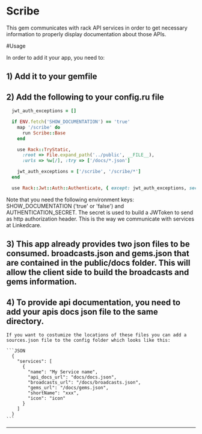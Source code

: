 <h1>Scribe</h1>


This gem communicates with rack API services in order to get necessary information to properly display documentation about those APIs.

#Usage

In order to add it your app, you need to:

## 1) Add it to your gemfile
## 2) Add the following to your config.ru file
  ```ruby
    jwt_auth_exceptions = []

    if ENV.fetch('SHOW_DOCUMENTATION') == 'true'
      map '/scribe' do
        run Scribe::Base
      end

      use Rack::TryStatic,
        :root => File.expand_path('../public', __FILE__),
        :urls => %w[/], :try => ['/docs/*.json']

      jwt_auth_exceptions = ['/scribe', '/scribe/*']
    end

    use Rack::Jwt::Auth::Authenticate, { except: jwt_auth_exceptions, secret: ENV['AUTHENTICATION_SECRET'] }
  ```

Note that you need the following environment keys:
SHOW_DOCUMENTATION ('true' or 'false') and AUTHENTICATION_SECRET. The secret is used to build a JWToken to send as http authorization header. This is the way we communicate with services at Linkedcare.

## 3) This app already provides two json files to be consumed. broadcasts.json and gems.json that are contained in the public/docs folder. This will allow the client side to build the broadcasts and gems information.

## 4) To provide api documentation, you need to add your apis docs json file to the same directory.
    If you want to costumize the locations of these files you can add a sources.json file to the config folder which looks like this:

    ```JSON
      {
        "services": [
          {
            "name": "My Service name",
            "api_docs_url": "docs/docs.json",
            "broadcasts_url": "/docs/broadcasts.json",
            "gems_url": "/docs/gems.json",
            "shortName": "xxx",
            "icon": "icon"
          }
        ]
      }
    ```

---
